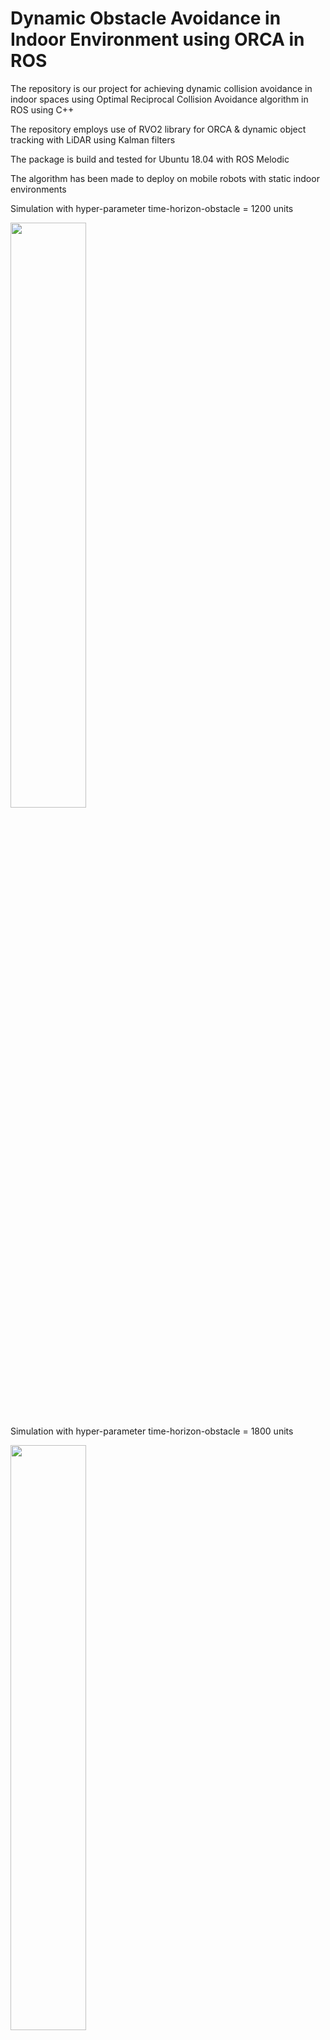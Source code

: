 # Dynamic Obstacle Avoidance in Indoor Environment using ORCA in ROS

The repository is our project for achieving dynamic collision avoidance in indoor spaces using Optimal Reciprocal Collision Avoidance algorithm in ROS using C++

The repository employs use of RVO2 library for ORCA & dynamic object tracking with LiDAR using Kalman filters

The package is build and tested for Ubuntu 18.04 with ROS Melodic

 

The algorithm has been made to deploy on mobile robots with static indoor environments

Simulation with hyper-parameter time-horizon-obstacle = 1200 units 
<p float="center">
<img src="animations/turtlebot3_ORCA_demo_Static_thObst1200_2020-12-02.gif" width="49%"/>
</p>

Simulation with hyper-parameter time-horizon-obstacle = 1800 units 
<p float="center">
<img src="animations/turtlebot3_ORCA_demo_Static_thObst1800_2020-12-02.gif" width="49%"/>
</p>



## Dependencies
You will need [turtlebot3](https://github.com/ROBOTIS-GIT/turtlebot3/tree/melodic-devel) & [turtlebot3_simulation](https://github.com/ROBOTIS-GIT/turtlebot3_simulations/tree/melodic-devel) packages.

OpenCV is also needed if you wish to work with certain functionalities of this repo. You can find the installing instruction for OpenCV4 on Ubuntu 18-04 [here](https://www.learnopencv.com/install-opencv-4-on-ubuntu-18.04/)

Don't forget to configure the OpenCV_DIR in the CMakeLists.txt with {path-to-your-OpenCV-library}

## Installation 

Git clone this repo in the src of your ROS workspace

        git clone https://github.com/KavitShah1998/DynamicObstacleAvoidance

Source and build the project
'''
        cd .. 
	source ./devel/setup.bash
	catkin_make
'''

## Package modifications



## Running
Once you have successfully build the project you can run the executables with the following commands from inside your build directory

1. Launching the world file
 * To run the project on static world (with standing humans)
         
         roslaunch env turtlebot3_env_open_spaces_wsh-edit.launch 
        
 * To run the project on dynamic world (with moving humans)  .. [work in progress]

        roslaunch env turtlebot3_env_open_spaces_wwh-edit.launch

2. Run the simulation

* To run the simulation, in another sourced terminal:

        rosrun orca test_sim


## For Contributors: 
	
* In order to understand more about the RVO2 library & ORCA algorithm please refer the paper and library webpage available in references

* To understand about interacting with the library please refer the orca->src->test_sim_Function_Information.txt

* While making any new changes, please update the CHANGELOG.rst files in the base folder and in each package about the changes made. Creating a new branch for the change would be highly adviced.

* For any issues/bugs, please create a new issue in the issues section with appropriate description and tags to help other contributors narrow down & solve the problem effectively.

* Your contributions are truly appreciated


## References & Useful resources

* RVO2 library for ORCA for the [code](http://gamma.cs.unc.edu/RVO2/)

* Van Den Berg, Jur, et al. "Reciprocal n-body collision avoidance." Robotics research. Springer, Berlin, Heidelberg, 2011. 3-19.

* https://github.com/ROBOTIS-GIT/turtlebot3/tree/melodic-devel

* https://github.com/ROBOTIS-GIT/turtlebot3_simulations/tree/melodic-devel

* Installing [OpenCV4](https://www.learnopencv.com/install-opencv-4-on-ubuntu-18-04/) for Ubuntu 18.04


